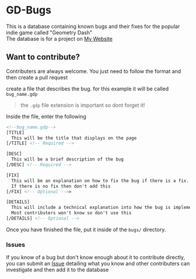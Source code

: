 # GD-Bugs

This is a database containing known bugs and their fixes for the popular indie game called "Geometry Dash"  
The database is for a project on [My Website](https://wyliemaster.github.io/projects/bugs/)

## Want to contribute?

Contributers are always welcome. You just need to follow the format and then create a pull request

create a file that describes the bug. for this example it will be called `bug_name.gdp`

> the `.gdp` file extension is important so dont forget it!

Inside the file, enter the following

```html
<!--bug_name.gdp-->
[TITLE]
  This will be the title that displays on the page
[/TITLE] <!-- Required -->

[DESC]
  This will be a brief description of the bug
[/DESC] <!-- Required -->

[FIX]
  This will be an explanation on how to fix the bug if there is a fix. 
  If there is no fix then don't add this
[/FIX] <!-- Optional -->>

[DETAILS]
  This will include a technical explanation into how the bug is implemented for nerds. 
  Most contributers won't know so don't use this
[/DETAILS] <!-- Optional -->
```

Once you have finished the file, put it inside of the `bugs/` directory.

### Issues

If you know of a bug but don't know enough about it to contribute directly, you can submit an [Issue](https://github.com/Wyliemaster/GD-Bugs/issues) detailing what you know and other contributers can investigate and then add it to the database
